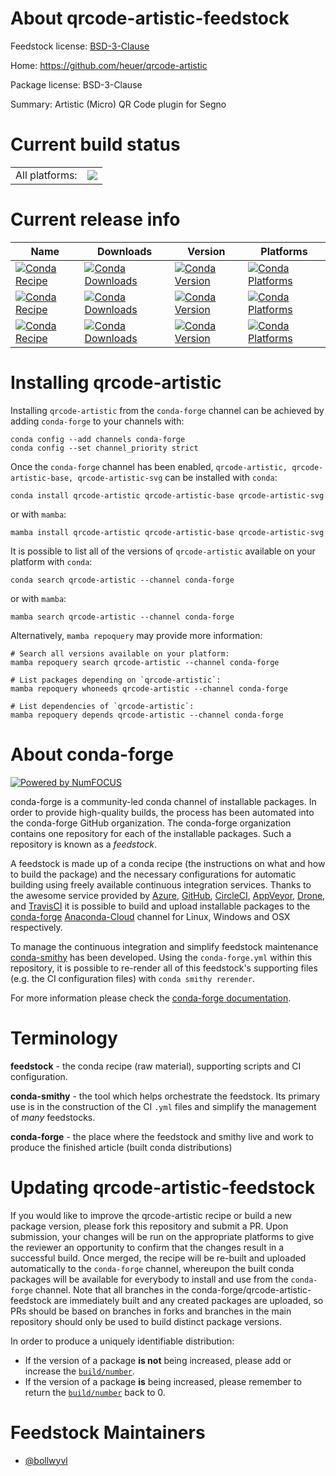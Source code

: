 About qrcode-artistic-feedstock
===============================

Feedstock license: [BSD-3-Clause](https://github.com/conda-forge/qrcode-artistic-build-feedstock/blob/main/LICENSE.txt)

Home: https://github.com/heuer/qrcode-artistic

Package license: BSD-3-Clause

Summary: Artistic (Micro) QR Code plugin for Segno

Current build status
====================


<table><tr><td>All platforms:</td>
    <td>
      <a href="https://dev.azure.com/conda-forge/feedstock-builds/_build/latest?definitionId=12420&branchName=main">
        <img src="https://dev.azure.com/conda-forge/feedstock-builds/_apis/build/status/qrcode-artistic-build-feedstock?branchName=main">
      </a>
    </td>
  </tr>
</table>

Current release info
====================

| Name | Downloads | Version | Platforms |
| --- | --- | --- | --- |
| [![Conda Recipe](https://img.shields.io/badge/recipe-qrcode--artistic-green.svg)](https://anaconda.org/conda-forge/qrcode-artistic) | [![Conda Downloads](https://img.shields.io/conda/dn/conda-forge/qrcode-artistic.svg)](https://anaconda.org/conda-forge/qrcode-artistic) | [![Conda Version](https://img.shields.io/conda/vn/conda-forge/qrcode-artistic.svg)](https://anaconda.org/conda-forge/qrcode-artistic) | [![Conda Platforms](https://img.shields.io/conda/pn/conda-forge/qrcode-artistic.svg)](https://anaconda.org/conda-forge/qrcode-artistic) |
| [![Conda Recipe](https://img.shields.io/badge/recipe-qrcode--artistic--base-green.svg)](https://anaconda.org/conda-forge/qrcode-artistic-base) | [![Conda Downloads](https://img.shields.io/conda/dn/conda-forge/qrcode-artistic-base.svg)](https://anaconda.org/conda-forge/qrcode-artistic-base) | [![Conda Version](https://img.shields.io/conda/vn/conda-forge/qrcode-artistic-base.svg)](https://anaconda.org/conda-forge/qrcode-artistic-base) | [![Conda Platforms](https://img.shields.io/conda/pn/conda-forge/qrcode-artistic-base.svg)](https://anaconda.org/conda-forge/qrcode-artistic-base) |
| [![Conda Recipe](https://img.shields.io/badge/recipe-qrcode--artistic--svg-green.svg)](https://anaconda.org/conda-forge/qrcode-artistic-svg) | [![Conda Downloads](https://img.shields.io/conda/dn/conda-forge/qrcode-artistic-svg.svg)](https://anaconda.org/conda-forge/qrcode-artistic-svg) | [![Conda Version](https://img.shields.io/conda/vn/conda-forge/qrcode-artistic-svg.svg)](https://anaconda.org/conda-forge/qrcode-artistic-svg) | [![Conda Platforms](https://img.shields.io/conda/pn/conda-forge/qrcode-artistic-svg.svg)](https://anaconda.org/conda-forge/qrcode-artistic-svg) |

Installing qrcode-artistic
==========================

Installing `qrcode-artistic` from the `conda-forge` channel can be achieved by adding `conda-forge` to your channels with:

```
conda config --add channels conda-forge
conda config --set channel_priority strict
```

Once the `conda-forge` channel has been enabled, `qrcode-artistic, qrcode-artistic-base, qrcode-artistic-svg` can be installed with `conda`:

```
conda install qrcode-artistic qrcode-artistic-base qrcode-artistic-svg
```

or with `mamba`:

```
mamba install qrcode-artistic qrcode-artistic-base qrcode-artistic-svg
```

It is possible to list all of the versions of `qrcode-artistic` available on your platform with `conda`:

```
conda search qrcode-artistic --channel conda-forge
```

or with `mamba`:

```
mamba search qrcode-artistic --channel conda-forge
```

Alternatively, `mamba repoquery` may provide more information:

```
# Search all versions available on your platform:
mamba repoquery search qrcode-artistic --channel conda-forge

# List packages depending on `qrcode-artistic`:
mamba repoquery whoneeds qrcode-artistic --channel conda-forge

# List dependencies of `qrcode-artistic`:
mamba repoquery depends qrcode-artistic --channel conda-forge
```


About conda-forge
=================

[![Powered by
NumFOCUS](https://img.shields.io/badge/powered%20by-NumFOCUS-orange.svg?style=flat&colorA=E1523D&colorB=007D8A)](https://numfocus.org)

conda-forge is a community-led conda channel of installable packages.
In order to provide high-quality builds, the process has been automated into the
conda-forge GitHub organization. The conda-forge organization contains one repository
for each of the installable packages. Such a repository is known as a *feedstock*.

A feedstock is made up of a conda recipe (the instructions on what and how to build
the package) and the necessary configurations for automatic building using freely
available continuous integration services. Thanks to the awesome service provided by
[Azure](https://azure.microsoft.com/en-us/services/devops/), [GitHub](https://github.com/),
[CircleCI](https://circleci.com/), [AppVeyor](https://www.appveyor.com/),
[Drone](https://cloud.drone.io/welcome), and [TravisCI](https://travis-ci.com/)
it is possible to build and upload installable packages to the
[conda-forge](https://anaconda.org/conda-forge) [Anaconda-Cloud](https://anaconda.org/)
channel for Linux, Windows and OSX respectively.

To manage the continuous integration and simplify feedstock maintenance
[conda-smithy](https://github.com/conda-forge/conda-smithy) has been developed.
Using the ``conda-forge.yml`` within this repository, it is possible to re-render all of
this feedstock's supporting files (e.g. the CI configuration files) with ``conda smithy rerender``.

For more information please check the [conda-forge documentation](https://conda-forge.org/docs/).

Terminology
===========

**feedstock** - the conda recipe (raw material), supporting scripts and CI configuration.

**conda-smithy** - the tool which helps orchestrate the feedstock.
                   Its primary use is in the construction of the CI ``.yml`` files
                   and simplify the management of *many* feedstocks.

**conda-forge** - the place where the feedstock and smithy live and work to
                  produce the finished article (built conda distributions)


Updating qrcode-artistic-feedstock
==================================

If you would like to improve the qrcode-artistic recipe or build a new
package version, please fork this repository and submit a PR. Upon submission,
your changes will be run on the appropriate platforms to give the reviewer an
opportunity to confirm that the changes result in a successful build. Once
merged, the recipe will be re-built and uploaded automatically to the
`conda-forge` channel, whereupon the built conda packages will be available for
everybody to install and use from the `conda-forge` channel.
Note that all branches in the conda-forge/qrcode-artistic-feedstock are
immediately built and any created packages are uploaded, so PRs should be based
on branches in forks and branches in the main repository should only be used to
build distinct package versions.

In order to produce a uniquely identifiable distribution:
 * If the version of a package **is not** being increased, please add or increase
   the [``build/number``](https://docs.conda.io/projects/conda-build/en/latest/resources/define-metadata.html#build-number-and-string).
 * If the version of a package **is** being increased, please remember to return
   the [``build/number``](https://docs.conda.io/projects/conda-build/en/latest/resources/define-metadata.html#build-number-and-string)
   back to 0.

Feedstock Maintainers
=====================

* [@bollwyvl](https://github.com/bollwyvl/)

